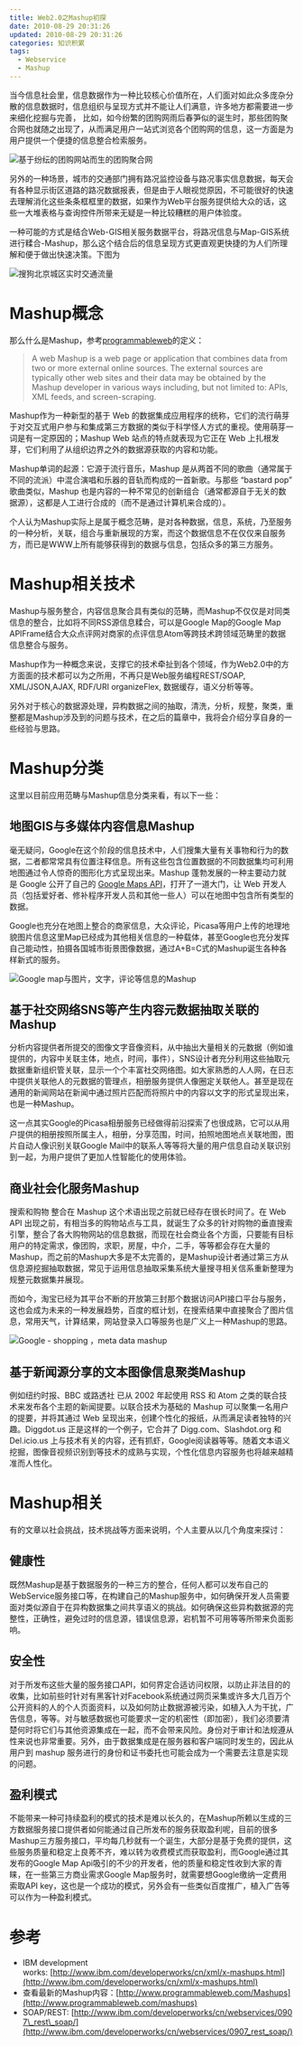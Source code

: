 ```yaml
---
title: Web2.0之Mashup初探
date: 2010-08-29 20:31:26
updated: 2010-08-29 20:31:26
categories: 知识积累
tags:
  - Webservice
  - Mashup
---
```


当今信息社会里，信息数据作为一种比较核心价值所在，人们面对如此众多庞杂分散的信息数据时，信息组织与呈现方式并不能让人们满意，许多地方都需要进一步来细化挖掘与完善， 比如，如今纷繁的团购网雨后春笋似的诞生时，那些团购聚合网也就随之出现了，从而满足用户一站式浏览各个团购网的信息，这一方面是为用户提供一个便捷的信息整合检索服务。

<!-- more -->

![基于纷纭的团购网站而生的团购聚合网](https://ws1.sinaimg.cn/large/006tNbRwly1fynnwlff7jj30lb0fgdi5.jpg)

另外的一种场景，城市的交通部门拥有路况监控设备与路况事实信息数据，每天会有各种显示街区道路的路况数据报表，但是由于人眼视觉原因，不可能很好的快速去理解消化这些条条框框里的数据，如果作为Web平台服务提供给大众的话，这些一大堆表格与查询控件所带来无疑是一种比较糟糕的用户体验度。

一种可能的方式是结合Web-GIS相关服务数据平台，将路况信息与Map-GIS系统进行糅合-Mashup，那么这个结合后的信息呈现方式更直观更快捷的为人们所理解和便于做出快速决策。下图为

![搜狗北京城区实时交通流量](https://ws3.sinaimg.cn/large/006tNbRwly1fynnwyh62kj30sg0f4jud.jpg)

# Mashup概念

那么什么是Mashup，参考[programmableweb](http://www.programmableweb.com/)的定义：

> A web Mashup is a web page or application that combines data from two or more external online sources. The external sources are typically other web sites and their data may be obtained by the Mashup developer in various ways including, but not limited to: APIs, XML feeds, and screen-scraping.

Mashup作为一种新型的基于 Web 的数据集成应用程序的统称，它们的流行萌芽于对交互式用户参与和集成第三方数据的类似于科学怪人方式的重视。使用萌芽一词是有一定原因的；Mashup Web 站点的特点就表现为它正在 Web 上扎根发芽，它们利用了从组织边界之外的数据源获取的内容和功能。

Mashup单词的起源：它源于流行音乐，Mashup 是从两首不同的歌曲（通常属于不同的流派）中混合演唱和乐器的音轨而构成的一首新歌。与那些 “bastard pop” 歌曲类似，Mashup 也是内容的一种不常见的创新组合（通常都源自于无关的数据源），这都是人工进行合成的（而不是通过计算机来合成的）。

个人认为Mashup实际上是属于概念范畴，是对各种数据，信息，系统，乃至服务的一种分析，关联，组合与重新展现的方案，而这个数据信息不在仅仅来自服务方，而已是WWW上所有能够获得到的数据与信息，包括众多的第三方服务。

# Mashup相关技术

Mashup与服务整合，内容信息聚合具有类似的范畴，而Mashup不仅仅是对同类信息的整合，比如将不同RSS源信息糅合，可以是Google Map的Google Map APIFrame结合大众点评网对商家的点评信息Atom等跨技术跨领域范畴里的数据信息整合与服务。

Mashup作为一种概念来说，支撑它的技术牵扯到各个领域，作为Web2.0中的方方面面的技术都可以为之所用，不再只是Web服务编程REST/SOAP, XML/JSON,AJAX, RDF/URI organizeFlex, 数据缓存，语义分析等等。

另外对于核心的数据源处理，异构数据之间的抽取，清洗，分析，规整，聚类，重整都是Mashup涉及到的问题与技术，在之后的篇章中，我将会介绍分享自身的一些经验与思路。

# Mashup分类

这里以目前应用范畴与Mashup信息分类来看，有以下一些：

## 地图GIS与多媒体内容信息Mashup

毫无疑问，Google在这个阶段的信息技术中，人们搜集大量有关事物和行为的数据，二者都常常具有位置注释信息。所有这些包含位置数据的不同数据集均可利用地图通过令人惊奇的图形化方式呈现出来。Mashup 蓬勃发展的一种主要动力就是 Google 公开了自己的 [Google Maps API](http://code.google.com/apis/maps/index.html)，打开了一道大门，让 Web 开发人员（包括爱好者、修补程序开发人员和其他一些人）可以在地图中包含所有类型的数据。

Google也充分在地图上整合的商家信息，大众评论，Picasa等用户上传的地理地貌图片信息这里Map已经成为其他相关信息的一种载体，甚至Google也充分发挥自己能动性，拍摄各国城市街景图像数据，通过A+B=C式的Mashup诞生各种各样新式的服务。

![Google map与图片，文字，评论等信息的Mashup](https://ws4.sinaimg.cn/large/006tNbRwly1fynrzwcnphj30sg0h5q4q.jpg)

## 基于社交网络SNS等产生内容元数据抽取关联的Mashup

分析内容提供者所提交的图像文字音像资料，从中抽出大量相关的元数据（例如谁提供的，内容中关联主体，地点，时间，事件），SNS设计者充分利用这些抽取元数据重新组织管关联，显示一个个丰富社交网络图。如大家熟悉的人人网，在日志中提供关联他人的元数据的管理点，相册服务提供人像圈定关联他人。甚至是现在通用的新闻网站在新闻中通过照片匹配而将照片中的内容以文字的形式呈现出来，也是一种Mashup。

这一点其实Google的Picasa相册服务已经做得前沿探索了也很成熟，它可以从用户提供的相册按照所属主人，相册，分享范围，时间，拍照地图地点关联地图，图片自动人像识别关联Google Mail中的联系人等等将大量的用户信息自动关联识别到一起，为用户提供了更加人性智能化的使用体验。

## 商业社会化服务Mashup

搜索和购物 整合在 Mashup 这个术语出现之前就已经存在很长时间了。在 Web API 出现之前，有相当多的购物站点与工具，就诞生了众多的针对购物的垂直搜索引擎，整合了各大购物网站的信息数据，而现在社会商业各个方面，只要能有目标用户的特定需求，像团购，求职，房屋，中介，二手，等等都会存在大量的Mashup，而之前的Mashup大多是不太完善的，是Mashup设计者通过第三方从信息源挖掘抽取数据，常见于运用信息抽取采集系统大量搜寻相关信系重新整理为规整元数据集并展现。

而如今，淘宝已经为其平台不断的开放第三封那个数据访问API接口平台与服务，这也会成为未来的一种发展趋势，百度的框计划，在搜索结果中直接聚合了图片信息，常用天气，计算结果，网站登录入口等服务也是广义上一种Mashup的思路。

![Google - shopping ，meta data mashup](https://ws1.sinaimg.cn/large/006tNbRwly1fyns2eha79j30s30fmmz2.jpg)

## 基于新闻源分享的文本图像信息聚类Mashup

例如纽约时报、BBC 或路透社 已从 2002 年起使用 RSS 和 Atom 之类的联合技术来发布各个主题的新闻提要。以联合技术为基础的 Mashup 可以聚集一名用户的提要，并将其通过 Web 呈现出来，创建个性化的报纸，从而满足读者独特的兴趣。Diggdot.us 正是这样的一个例子，它合并了 Digg.com、Slashdot.org 和 Del.icio.us 上与技术有关的内容，还有抓虾，Google阅读器等等。随着文本语义挖掘，图像音视频识别到等技术的成熟与实现，个性化信息内容服务也将越来越精准而人性化。

# Mashup相关

有的文章以社会挑战，技术挑战等方面来说明，个人主要从以几个角度来探讨：

## 健康性

既然Mashup是基于数据服务的一种三方的整合，任何人都可以发布自己的WebService服务接口等，在构建自己的Mashup服务中，如何确保开发人员需要面对类似源自于在异构数据集之间共享语义的挑战。如何确保这些异构数据源的完整性，正确性，避免过时的信息源，错误信息源，宕机暂不可用等等所带来负面影响。

## 安全性

对于所发布这些大量的服务接口API，如何界定合适访问权限，以防止非法目的的收集，比如前些时针对有黑客针对Facebook系统通过网页采集或许多大几百万个公开资料的人的个人页面资料，以及如何防止数据源被污染，如植入人为干扰，广告信息，等等。对与敏感数据也可能要求一定的机密性（即加密），我们必须要清楚何时将它们与其他资源集成在一起，而不会带来风险。身份对于审计和法规遵从性来说也非常重要。另外，由于数据集成是在服务器和客户端同时发生的，因此从用户到 mashup 服务进行的身份和证书委托也可能会成为一个需要去注意是实现的问题。

## 盈利模式

不能带来一种可持续盈利的模式的技术是难以长久的，在Mashup所赖以生成的三方数据服务接口提供者如何能通过自己所发布的服务获取盈利呢，目前的很多Mashup三方服务接口，平均每几秒就有一个诞生，大部分是基于免费的提供，这些服务质量和稳定上良莠不齐，难以转为收费模式而获取盈利，而Google通过其发布的Google Map Api吸引的不少的开发者，他的质量和稳定性收到大家的青睐，在一些第三方商业需求Google Map服务时，就需要想Google缴纳一定费用索取API key，这也是一个成功的模式，另外会有一些类似百度推广，植入广告等可以作为一种盈利模式。

# 参考

* IBM development works: [http://www.ibm.com/developerworks/cn/xml/x-mashups.html](http://www.ibm.com/developerworks/cn/xml/x-mashups.html)
* 查看最新的Mashup内容：[http://www.programmableweb.com/Mashups](http://www.programmableweb.com/mashups)
* SOAP/REST: [http://www.ibm.com/developerworks/cn/webservices/0907\_rest\_soap/](http://www.ibm.com/developerworks/cn/webservices/0907_rest_soap/)